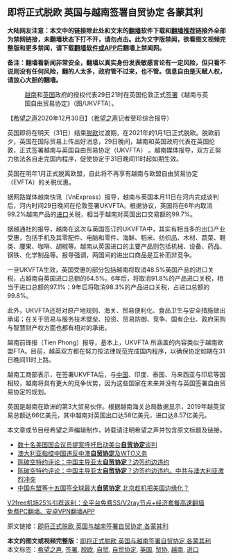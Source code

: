  <h2>即将正式脱欧 英国与越南签署自贸协定 各蒙其利</h2> <p class="notice"><b>大陆网友注意：本文中的链接除此处和文末的<a href="https://github.com/bannedbook/fanqiang" >翻墙</a>软件下载和<a href="https://github.com/killgcd/justmysocks/blob/master/README.md">翻墙推荐</a>链接外全部为禁网链接，未翻墙状态下打不开，请勿点击。此为文字版禁闻，欲看图文视频完整版和更多禁闻，请下载<a href="https://github.com/bannedbook/fanqiang">翻墙软件或APP</a>后翻墙上禁闻网。</p><p>备注：翻墙看新闻非常安全，翻墙以真实身份发表敏感言论有一定风险，但只看不说则没有任何风险，翻的人太多，政府管不过来，也不管。信息自由是天赋人权，请放心大胆的翻墙。</b></p>  <div class="entry"> <figure> <p><figcaption><a href="https://www.bannedbook.org/bnews/tag/%e8%b6%8a%e5%8d%97/" class="st_tag internal_tag" rel="tag" title="标签 越南 下的日志">越南</a>和<a href="https://www.bannedbook.org/bnews/tag/%e8%8b%b1%e5%9b%bd/" class="st_tag internal_tag" rel="tag" title="标签 英国 下的日志">英国</a>政府的授权代表29日21时在英国伦敦正式<a href="https://www.bannedbook.org/bnews/tag/%E7%AD%BE%E7%BD%B2/" class="st_tag internal_tag" rel="tag" title="标签 签署 下的日志">签署</a>《越南与英国自由贸易协定》（图/UKVFTA）。</figcaption></figure> <p>【<span class='wp_keywordlink_affiliate'><a href="https://www.soundofhope.org" title="希望之声" target="_blank">希望之声</a></span>2020年12月30日】（<a href="https://www.bannedbook.org/bnews/tag/%e5%b8%8c%e6%9c%9b%e4%b9%8b%e5%a3%b0/" class="st_tag internal_tag" rel="tag" title="标签 希望之声 下的日志">希望之声</a>记者斐珍综合报导）</p> <p>英国即将在明天（31日）结束<a href="https://www.bannedbook.org/bnews/tag/%E8%84%B1%E6%AC%A7/" class="st_tag internal_tag" rel="tag" title="标签 脱欧 下的日志">脱欧</a>过渡期，在2021年的1月1日正式脱欧。脱欧前夕，英国在国际贸易上传出好消息，29日晚间，越南和英国政府代表在英国伦敦，正式签署越南与英国自由贸易协定（UKVFTA） 。越南媒体报导，双方正努力依法各自走完国内程序，促使协定于31日晚间11时起如期生效。</p> <p>英国在明年1月正式脱离欧盟，自此将不再享有越南与欧盟自由贸易协定（EVFTA）的关税优惠。</p> <p>据网路媒体越南快讯（VnExpress）报导，越南与英国本月11日在河内完成谈判后，河内时间29日晚间在伦敦签署UKVFTA。根据协议，英国将在6年内取消99.2%越南产品的<a href="https://www.bannedbook.org/bnews/tag/%E8%BF%9B%E5%8F%A3/" class="st_tag internal_tag" rel="tag" title="标签 进口 下的日志">进口</a>关税，相当于越南对英国出口交易额的99.7%。</p>  <p>据越通社的报导，越南在这次与英国签订的UKVFTA中，其实有相当多的出口产业受惠，包括手机及其零配件、电脑和零件、海鲜、稻米、纺织品、木材、蔬菜、鞋类、腰果、咖啡、胡椒等。越南从英国进口的主要产品则包括机械、设备、药品、钢铁、化学制品等。报导强调，两国间的进出口商品是互补而非竞争。</p> <p>一旦UKVFTA生效，英国受惠的部分包括越南将取消48.5%英国产品的进口关税，占越南自英国进口总额的64.5%。6年后，将取消91.8%的产品进口关税，相当于进口总额的97.1%；9年后将取消98.3%的产品进口关税，占进口总额的99.8%。</p> <p>此外，UKVFTA还将对原产地规则、海关、贸易便利化、食品卫生与安全措施做出承诺；在关于贸易与服务技术壁垒、投资、贸易防御、竞争、国有企业、政府采购与智慧财产权方面也都有相对的承诺。</p> <p>越南前锋报（Tien Phong）报导，基本上，UKVFTA 所涵盖的内容类似于越南欧盟FTA。目前，越英双方都在努力按法律规范完成国内程序，以确保协定如期在31日晚间11时上路。</p>  <p>越南工商部表示，在签署UKVFTA后，与<span class='wp_keywordlink_affiliate'><a href="https://www.bannedbook.org/" title="中国" target="_blank">中国</a></span>、印度、泰国、马来西亚与印尼等国相较，越南将具有更大的竞争优势，因为这些国家在未来并没有与英国签署自由贸易协定的规划。</p> <p>英国是越南在欧洲的第3大贸易伙伴。根据越南海关总局数据显示，2019年越英贸易总额达66亿美元，其中越南对英国出口达58亿美元，进口达8.57亿美元。</p> <p>本文章或节目经希望之声编辑制作，转载请注明希望之声并包含原文标题及链接。</p> <ul class='op-related-articles' title='相关阅读'> <li><a href='https://www.bannedbook.org/bnews/headline/20201224/1454355.html' target='_blank'>数十名美国国会议员提案呼吁启动美台<b>自贸协定</b>谈判</a></li> <li><a href='https://www.bannedbook.org/bnews/headline/20201209/1444893.html' target='_blank'>澳大利亚指控中国违反中澳<b>自贸协定</b>及WTO义务</a></li> <li><a href='https://www.bannedbook.org/bnews/taiwannews/20201203/1441605.html' target='_blank'>陈破空特约评论：中国主导亚太<b>自贸协定</b>？边签约边违约</a></li> <li><a href='https://www.bannedbook.org/bnews/cbnews/20201203/1441045.html' target='_blank'>陈破空特约评论：中国主导亚太<b>自贸协定</b>？边签约边违约。中共与澳大利亚激烈冲突</a></li> <li><a href='https://www.bannedbook.org/bnews/headline/20201116/1431976.html' target='_blank'>中国东盟等十五国签全球最大<b>自贸协定</b> 北京趁机把美国边缘化？</a></li> </ul> <p class="texttj"> <a href="https://github.com/bannedbook/fanqiang/wiki/V2ray%E6%9C%BA%E5%9C%BA" target="_blank">V2free机场25%引荐返利：全平台免费SS/V2ray节点+经济套餐高速翻墙</a><br/> <a href="https://github.com/bannedbook/fanqiang/wiki/%E7%A6%81%E9%97%BB%E7%BD%91%E5%AE%89%E5%8D%93%E7%BF%BB%E5%A2%99%E6%96%B0%E9%97%BBAPP" target="_blank">免费PC翻墙、安卓VPN翻墙APP</a></p><p>原文链接：<a class="src_link"  href="https://www.soundofhope.org/post/458659" target="_blank">即将正式脱欧 英国与越南签署自贸协定 各蒙其利</a></p> <a name='sharetosocial'></a>       <div><b>本文的图文或视频完整版</b>：<a href='https://www.bannedbook.org/bnews/comments/20201230/1457867.html'>即将正式脱欧 英国与越南签署自贸协定 各蒙其利</a></div>  </div><!--END ENTRY--> <div class="postfooter"> <div>本文标签：<a href="https://www.bannedbook.org/bnews/tag/%e5%b8%8c%e6%9c%9b%e4%b9%8b%e5%a3%b0/" rel="tag">希望之声</a>, <a href="https://www.bannedbook.org/bnews/tag/%E7%AD%BE%E7%BD%B2/" rel="tag">签署</a>, <a href="https://www.bannedbook.org/bnews/tag/%E8%84%B1%E6%AC%A7/" rel="tag">脱欧</a>, <a href="https://www.bannedbook.org/bnews/tag/%E8%87%AA%E8%B4%B8/" rel="tag">自贸</a>, <a href="https://www.bannedbook.org/bnews/tag/%e8%87%aa%e8%b4%b8%e5%8d%8f%e5%ae%9a/" rel="tag">自贸协定</a>, <a href="https://www.bannedbook.org/bnews/tag/%e8%8b%b1%e5%9b%bd/" rel="tag">英国</a>, <a href="https://www.bannedbook.org/bnews/tag/%E8%B4%B8%E5%8D%8F/" rel="tag">贸协</a>, <a href="https://www.bannedbook.org/bnews/tag/%e8%b6%8a%e5%8d%97/" rel="tag">越南</a>, <a href="https://www.bannedbook.org/bnews/tag/%E8%BF%9B%E5%8F%A3/" rel="tag">进口</a></div>  </div><!--END POSTFOOTER--> 